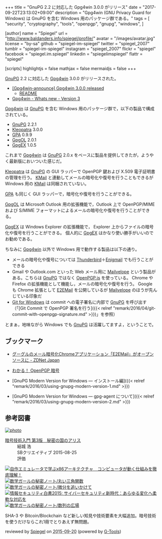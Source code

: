 +++
title = "GnuPG 2.2 に対応した Gpg4win 3.0.0 がリリース"
date =  "2017-09-22T23:13:02+09:00"
description = "Gpg4win (GNU Privacy Guard for Windows) は GnuPG を含む Windows 用のパッケージ群である。"
tags = [
  "security",
  "cryptography",
  "tools",
  "openpgp",
  "gnupg",
  "windows",
]

[author]
  name      = "Spiegel"
  url       = "http://www.baldanders.info/spiegel/profile/"
  avatar    = "/images/avatar.jpg"
  license   = "by-sa"
  github    = "spiegel-im-spiegel"
  twitter   = "spiegel_2007"
  tumblr    = "spiegel-im-spiegel"
  instagram = "spiegel_2007"
  flickr    = "spiegel"
  facebook  = "spiegel.im.spiegel"
  linkedin  = "spiegelimspiegel"
  flattr    = "spiegel"

[scripts]
  highlightjs = false
  mathjax = false
  mermaidjs = false
+++

[GnuPG] 2.2 に対応した [Gpg4win] 3.0.0 がリリースされた。

- [[Gpg4win-announce] Gpg4win 3.0.0 released](http://lists.wald.intevation.org/pipermail/gpg4win-announce/2017-September/000073.html)
    - [README](https://files.gpg4win.org/README-3.0.0.en.txt)
- [Gpg4win - Whats new - Version 3](https://www.gpg4win.org/version3.html)

[Gpg4win] は [GnuPG] を含む Windows 用のパッケージ群で，以下の製品で構成されている。

- [GnuPG] 2.2.1
- [Kleopatra] 3.0.0
- [GPA] 0.9.9
- [GpgOL] 2.0.1
- [GpgEX] 1.0.5

これまで [Gpg4win] は [GnuPG] 2.0.x をベースに製品を提供してきたが，ようやく最新版においついた感じだ。

[Kleopatra] は [GnuPG] の GUI ラッパーで OpenPGP 鍵および X.509 電子証明書の管理を行う。
[KMail] と連動してメールの暗号化や復号を行うこともできるが Windows 用の [KMail] は同梱されていない。

[GPA] も同じく GUI ラッパーで，暗号化や復号を行うことができる。

[GpgOL] は Microsoft Outlook 用の拡張機能で，Outlook 上で OpenPGP/MIME および S/MIME フォーマットによるメールの暗号化や復号を行うことができる。

[GpgEX] は Windows Explorer の拡張機能で， Explorer 上からファイルの暗号化や復号を行うことができる。
個人的に [GpgEX] はかなり使い勝手がいいのでお勧めである。

ちなみに [Gpg4win] 以外で Windows 用で動作する製品は以下の通り。

- メールの暗号化や復号については [Thunderbird](https://www.mozilla.org/thunderbird/)＋[Enigmail](https://addons.mozilla.org/thunderbird/addon/enigmail/) でも行うことができる
- Gmail や Outlook.com といった Web メール用に [Mailvelope](https://www.mailvelope.com/) という製品がある。こちらは [GnuPG] ではなく [OpenPGP.js] を使っている。 Chrome や Firefox の拡張機能として機能し，メールの暗号化や復号を行う。 Google も Chrome 拡張として [E2EMail](https://github.com/e2email-org/e2email "e2email-org/e2email: E2EMail is a simple Chrome application - a Gmail client that exchanges OpenPGP mail.") を公開しているが [Mailvelope](https://www.mailvelope.com/) のほうが先んじている印象だ
- [Git for Windows](https://git-for-windows.github.io/) は commit への電子署名に内部で [GnuPG] を呼び出す（「[Git Commit で OpenPGP 署名を行う]({{< relref "remark/2016/04/git-commit-with-openpgp-signature.md" >}})」を参照）

とまぁ，地味ながら Windows でも [GnuPG] は活躍してますよ，ということで。

## ブックマーク

- [グーグルのメール暗号化Chromeアプリケーション「E2EMail」がオープンソースに - ZDNet Japan](https://japan.zdnet.com/article/35097359/)

- [わかる！ OpenPGP 暗号](http://www.baldanders.info/spiegel/archive/pgpdump/openpgp.shtml)
- [GnuPG Modern Version for Windows ― インストール編]({{< relref "remark/2016/03/using-gnupg-modern-version-1.md" >}})
- [GnuPG Modern Version for Windows ― gpg-agent について]({{< relref "remark/2016/03/using-gnupg-modern-version-2.md" >}})

[GnuPG]: https://www.gnupg.org/ "The GNU Privacy Guard"
[Gpg4win]: https://www.gpg4win.org/ "Gpg4win - Secure email and file encryption with GnuPG for Windows"
[Kleopatra]: http://openpgp.org/software/kleopatra/ "Kleopatra - OpenPGP"
[KMail]: https://www.kde.org/applications/internet/kmail/ "KDE - KMail - Mail Client"
[GPA]: https://gnupg.org/software/gpa/ "GPA - The Gnu Privacy Assistant"
[GpgEX]: https://github.com/gpg/gpgex "gpg/gpgex: GnupG extension for the Windows Explorer"
[GpgOL]: https://wiki.gnupg.org/GpgOL "GpgOL - GnuPG wiki"
[OpenPGP.js]: https://openpgpjs.org/ "OpenPGP.js | OpenPGP JavaScript Implementation"

## 参考図書

<div class="hreview" ><a class="item url" href="http://www.amazon.co.jp/exec/obidos/ASIN/B015643CPE/baldandersinf-22/"><img src="http://ecx.images-amazon.com/images/I/51t6yHHVwEL._SL160_.jpg" alt="photo" class="photo"  /></a><dl ><dt class="fn"><a class="item url" href="http://www.amazon.co.jp/exec/obidos/ASIN/B015643CPE/baldandersinf-22/">暗号技術入門 第3版　秘密の国のアリス</a></dt><dd>結城 浩 </dd><dd>SBクリエイティブ 2015-08-25</dd><dd>評価<abbr class="rating" title="5"><img src="http://g-images.amazon.com/images/G/01/detail/stars-5-0.gif" alt="" /></abbr> </dd></dl><p class="similar"><a href="http://www.amazon.co.jp/exec/obidos/ASIN/B0148FQNVC/baldandersinf-22/" target="_top"><img src="http://images.amazon.com/images/P/B0148FQNVC.09._SCTHUMBZZZ_.jpg"  alt="自作エミュレータで学ぶx86アーキテクチャ　コンピュータが動く仕組みを徹底理解！"  /></a> <a href="http://www.amazon.co.jp/exec/obidos/ASIN/B00W6NCLJM/baldandersinf-22/" target="_top"><img src="http://images.amazon.com/images/P/B00W6NCLJM.09._SCTHUMBZZZ_.jpg"  alt="数学ガールの秘密ノート/丸い三角関数"  /></a> <a href="http://www.amazon.co.jp/exec/obidos/ASIN/B00Y9EYOIW/baldandersinf-22/" target="_top"><img src="http://images.amazon.com/images/P/B00Y9EYOIW.09._SCTHUMBZZZ_.jpg"  alt="数学ガールの秘密ノート/微分を追いかけて"  /></a> <a href="http://www.amazon.co.jp/exec/obidos/ASIN/B012BYBTZC/baldandersinf-22/" target="_top"><img src="http://images.amazon.com/images/P/B012BYBTZC.09._SCTHUMBZZZ_.jpg"  alt="情報セキュリティ白書2015: サイバーセキュリティ新時代：あらゆる変化へ柔軟な対応を"  /></a> <a href="http://www.amazon.co.jp/exec/obidos/ASIN/B00W6NCLL0/baldandersinf-22/" target="_top"><img src="http://images.amazon.com/images/P/B00W6NCLL0.09._SCTHUMBZZZ_.jpg"  alt="数学ガールの秘密ノート/数列の広場"  /></a> </p>
<p class="description">SHA-3 や Bitcoin/Blockchain など新しい知見や技術要素を大幅追加。暗号技術を使うだけならこれ1冊でとりあえず無問題。</p>
<p class="gtools" >reviewed by <a href='#maker' class='reviewer'>Spiegel</a> on <abbr class="dtreviewed" title="2015-09-20">2015-09-20</abbr> (powered by <a href="http://www.goodpic.com/mt/aws/index.html" >G-Tools</a>)</p>
</div>
